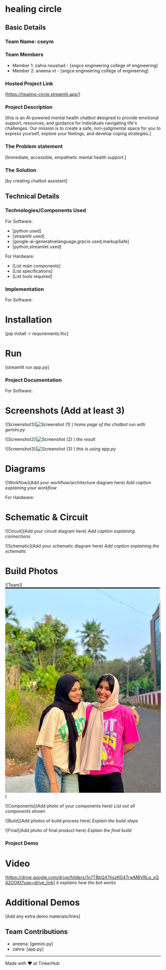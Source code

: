 # healing circle 


## Basic Details
### Team Name: cseym 


### Team Members
- Member 1: zahra noushad - [sngce engineering college of engineering]
- Member 2: aneena vt - [sngce engineering college of engineering]

### Hosted Project Link
[https://healing-circle.streamlit.app/]

### Project Description
[this is an AI-powered mental health chatbot designed to provide emotional support, resources, and guidance for individuals navigating life's challenges. Our mission is to create a safe, non-judgmental space for you to express yourself, explore your feelings, and develop coping strategies.]

### The Problem statement
[Immediate, accessible, empathetic mental health support.]

### The Solution
[by creating chatbot assistant]

## Technical Details
### Technologies/Components Used
For Software:
- [python used]
- [streamlit used]
- [google-ai-generativelanguage,grpcio used,markupSafe]
- [python,streamlet used]

For Hardware:
- [List main components]
- [List specifications]
- [List tools required]

### Implementation
For Software:
# Installation
[pip install -r requirements.thc]

# Run
[streamlit run app.py]

### Project Documentation
For Software:

# Screenshots (Add at least 3)
![Screenshot1](![Screenshot (1)](https://github.com/user-attachments/assets/06a7db96-3435-4b45-9f12-9e1f2372fae9)
)
*home page of the chatbot run with gemini.py*

![Screenshot2](![Screenshot (2)](https://github.com/user-attachments/assets/f15c4a04-9b6d-4125-a614-322dbf373e5c)
)
*the result*

![Screenshot3](![Screenshot (3)](https://github.com/user-attachments/assets/0b8e6a56-0013-4962-9c07-5fef568c6b23)
)
*this is using app.py*

# Diagrams
![Workflow](Add your workflow/architecture diagram here)
*Add caption explaining your workflow*

For Hardware:

# Schematic & Circuit
![Circuit](Add your circuit diagram here)
*Add caption explaining connections*

![Schematic](Add your schematic diagram here)
*Add caption explaining the schematic*

# Build Photos
![Team](![Team Photo](/473dc6be-25cc-429e-bfad-8a6f9b21756f.jpg)
)


![Components](Add photo of your components here)
*List out all components shown*

![Build](Add photos of build process here)
*Explain the build steps*

![Final](Add photo of final product here)
*Explain the final build*

### Project Demo
# Video
[https://drive.google.com/drive/folders/1n7TBbQ47hszKG4TrwMBVRLq_xQ42OOKt?usp=drive_link]
*it explains how the bot works*

# Additional Demos
[Add any extra demo materials/links]

## Team Contributions
- aneena: [gemini.py]
- zahra: [app.py]

---
Made with ❤️ at TinkerHub
